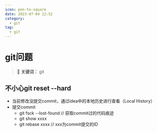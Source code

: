 ```yaml
---
icon: pen-to-square
date: 2023-07-04 12:52
category:
  - git
tag:
  - git
---
```


# git问题

> 📌 **关键词：** git

## 不小心git reset --hard

* 当前修改没提交commit，通过idea中的本地历史进行查看（Local History）
* 提交commit
    * git fsck --lost-found  // 获取commit过的代码痕迹
    * git show xxxx
    * git rebase xxxx     // xxx为commit提交的ID

